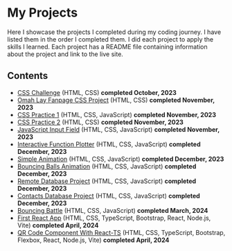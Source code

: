 # My Projects
Here I showcase the projects I completed during my coding journey. I have listed them in the order I completed them. I did each project to apply the skills I learned. Each project has a README file containing information about the project and link to the live site.
## Contents
* [CSS Challenge](https://github.com/ArinzeGit/CSS-Challenge) (HTML, CSS) **completed October, 2023**
* [Omah Lay Fanpage CSS Project](https://github.com/ArinzeGit/Omah-Lay-FanPage-CSS-Project) (HTML, CSS) **completed November, 2023**
* [CSS Practice 1](https://github.com/ArinzeGit/CSS-Practice-1) (HTML, CSS, JavaScript) **completed November, 2023**
* [CSS Practice 2](https://github.com/ArinzeGit/CSS-Practice-2) (HTML, CSS) **completed November, 2023**
* [JavaScript Input Field](https://github.com/ArinzeGit/JavaScript-Input-Field) (HTML, CSS, JavaScript) **completed November, 2023**
* [Interactive Function Plotter](https://github.com/ArinzeGit/Interactive-Function-Plotter) (HTML, CSS, JavaScript) **completed December, 2023**
* [Simple Animation](https://github.com/ArinzeGit/Simple-Animation) (HTML, CSS, JavaScript) **completed December, 2023**
* [Bouncing Balls Animation](https://github.com/ArinzeGit/Bouncing-Balls-Animation) (HTML, CSS, JavaScript) **completed December, 2023**
* [Remote Database Project](https://github.com/ArinzeGit/Remote-Database-Project) (HTML, CSS, JavaScript) **completed December, 2023**
* [Contacts Database Project](https://github.com/ArinzeGit/Contacts-Database-Project) (HTML, CSS, JavaScript) **completed December, 2023**
* [Bouncing Battle](https://github.com/ArinzeGit/Bouncing-Battle) (HTML, CSS, JavaScript) **completed March, 2024**
* [First React App](https://github.com/ArinzeGit/First-React-App) (HTML, CSS, TypeScript, Bootstrap, React, Node.js, Vite) **completed April, 2024**
* [QR Code Component With React-TS](https://github.com/ArinzeGit/QR-Code-Component-With-React-TS) (HTML, CSS, TypeScript, Bootstrap, Flexbox, React, Node.js, Vite) **completed April, 2024**

